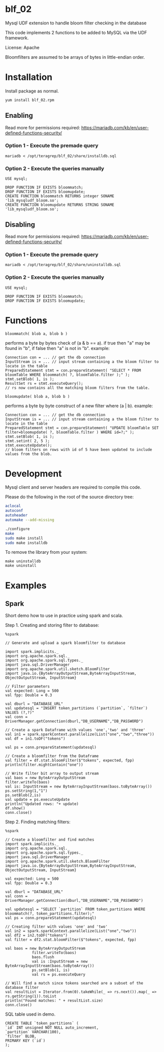 # blf_02
Mysql UDF extension to handle bloom filter checking in the database

This code implements 2 functions to be added to MySQL via the UDF framework.  

License: Apache

Bloomfilters are assumed to be arrays of bytes in little-endian order.  

# Installation
Install package as normal.
```sh
yum install blf_02.rpm
```

## Enabling

Read more for permissions required: https://mariadb.com/kb/en/user-defined-functions-security/

### Option 1 - Execute the premade query
```
mariadb < /opt/teragrep/blf_02/share/installdb.sql
```

### Option 2 - Execute the queries manually

```
USE mysql;

DROP FUNCTION IF EXISTS bloommatch;
DROP FUNCTION IF EXISTS bloomupdate;
CREATE FUNCTION bloommatch RETURNS integer SONAME 'lib_mysqludf_bloom.so';
CREATE FUNCTION bloomupdate RETURNS STRING SONAME 'lib_mysqludf_bloom.so';
```

## Disabling

Read more for permissions required: https://mariadb.com/kb/en/user-defined-functions-security/

### Option 1 - Execute the premade query
```
mariadb < /opt/teragrep/blf_02/share/uninstalldb.sql
```

### Option 2 - Execute the queries manually

```
USE mysql;

DROP FUNCTION IF EXISTS bloommatch;
DROP FUNCTION IF EXISTS bloomupdate;
```

# Functions

```
bloommatch( blob a, blob b )
```
performs a byte by bytes check of  (a & b == a).  if true then "a" may be found in "b", if false then "a" is not in "b".
example:

```
Connection con = ... // get the db connection
InputStream is = ... // input stream containing a the bloom filter to locate in the table
PreparedStatement stmt = con.prepareStatement( "SELECT * FROM bloomTable WHERE bloommatch( ?, bloomTable.filter );" );
stmt.setBlob( 1, is );
ResultSet rs = stmt.executeQuery();
// rs now contains all the matching bloom filters from the table.
```

```
bloomupdate( blob a, blob b )
```
performs a byte by byte construct of a new filter where (a | b). 
example:

```
Connection con = ... // get the db connection
InputStream is = ... // input stream containing a the bloom filter to locate in the table
PreparedStatement stmt = con.prepareStatement( "UPDATE bloomTable SET filter=bloomupdate( ?, bloomTable.filter ) WHERE id=?;" );
stmt.setBlob( 1, is );
stmt.setint( 2, 5 );
stmt.executeUpdate();
// bloom filters on rows with id of 5 have been updated to include values from the blob.
```

# Development

Mysql client and server headers are required to compile this code.

Please do the following in the root of the source directory tree:
```sh
aclocal
autoconf
autoheader
automake --add-missing

./configure
make
sudo make install
sudo make installdb
```

To remove the library from your system:

```
make uninstalldb
make uninstall
```

# Examples

## Spark

Short demo how to use in practice using spark and scala.

Step 1. Creating and storing filter to database:
```
%spark

// Generate and upload a spark bloomfilter to database

import spark.implicits._
import org.apache.spark.sql._
import org.apache.spark.sql.types._
import java.sql.DriverManager
import org.apache.spark.util.sketch.BloomFilter
import java.io.{ByteArrayOutputStream,ByteArrayInputStream, ObjectOutputStream, InputStream}

// Filter parameters
val expected: Long = 500
val fpp: Double = 0.3

val dburl = "DATABASE_URL"
val updatesql = "INSERT token_partitions (`partition`, `filter`) VALUES (?,?)"
val conn = DriverManager.getConnection(dburl,"DB_USERNAME","DB_PASSWORD")

// Create a spark Dataframe with values 'one','two' and 'three'
val in1 = spark.sparkContext.parallelize(List("one","two","three"))
val df = in1.toDF("tokens")

val ps = conn.prepareStatement(updatesql)

// Create a bloomfilter from the Dataframe
val filter = df.stat.bloomFilter($"tokens", expected, fpp)
println(filter.mightContain("one"))

// Write filter bit array to output stream
val baos = new ByteArrayOutputStream
filter.writeTo(baos)
val is: InputStream = new ByteArrayInputStream(baos.toByteArray())
ps.setString(1,"1")
ps.setBlob(2,is)
val update = ps.executeUpdate
println("Updated rows: "+ update)
df.show()
conn.close()
```

Step 2. Finding matching filters:
```
%spark

// Create a bloomfilter and find matches
import spark.implicits._
import org.apache.spark.sql._
import org.apache.spark.sql.types._
import java.sql.DriverManager
import org.apache.spark.util.sketch.BloomFilter
import java.io.{ByteArrayOutputStream,ByteArrayInputStream, ObjectOutputStream, InputStream}

val expected: Long = 500
val fpp: Double = 0.3

val dburl = "DATABASE_URL"
val conn = DriverManager.getConnection(dburl,"DB_USERNAME","DB_PASSWORD")

val updatesql = "SELECT `partition` FROM token_partitions WHERE bloommatch(?, token_partitions.filter);"
val ps = conn.prepareStatement(updatesql)

// Creating filter with values 'one' and 'two'
val in2 = spark.sparkContext.parallelize(List("one","two"))
val df2 = in2.toDF("tokens")
val filter = df2.stat.bloomFilter($"tokens", expected, fpp)

val baos = new ByteArrayOutputStream
            filter.writeTo(baos)
            baos.flush
            val is :InputStream = new ByteArrayInputStream(baos.toByteArray())
            ps.setBlob(1, is)
            val rs = ps.executeQuery

// Will find a match since tokens searched are a subset of the database filter
val resultList = Iterator.from(0).takeWhile(_ => rs.next()).map(_ => rs.getString(1)).toList
println("Found matches: " + resultList.size)
conn.close()
```

SQL table used in demo.
```
CREATE TABLE `token_partitions` (
`id` INT unsigned NOT NULL auto_increment,
`partition` VARCHAR(100),
`filter` BLOB,
PRIMARY KEY (`id`)
);
```